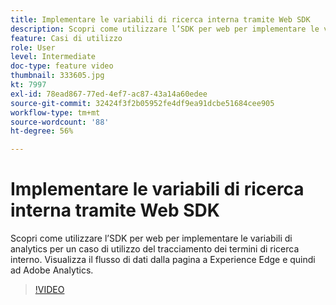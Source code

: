 ```yaml
---
title: Implementare le variabili di ricerca interna tramite Web SDK
description: Scopri come utilizzare l’SDK per web per implementare le variabili di analytics per un caso di utilizzo del tracciamento dei termini di ricerca interno. Visualizza il flusso di dati dalla pagina a Experience Edge e quindi ad Adobe Analytics.
feature: Casi di utilizzo
role: User
level: Intermediate
doc-type: feature video
thumbnail: 333605.jpg
kt: 7997
exl-id: 78ead867-77ed-4ef7-ac87-43a14a60edee
source-git-commit: 32424f3f2b05952fe4df9ea91dcbe51684cee905
workflow-type: tm+mt
source-wordcount: '88'
ht-degree: 56%

---
```


# Implementare le variabili di ricerca interna tramite Web SDK

Scopri come utilizzare l’SDK per web per implementare le variabili di analytics per un caso di utilizzo del tracciamento dei termini di ricerca interno. Visualizza il flusso di dati dalla pagina a Experience Edge e quindi ad Adobe Analytics.

>[!VIDEO](https://video.tv.adobe.com/v/333605/?quality=12&learn=on)

